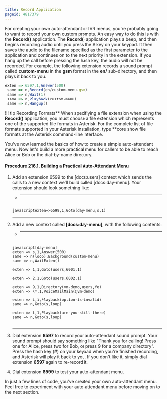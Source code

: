 ```yaml
---
title: Record Application
pageid: 4817379
---
```


For creating your own auto-attendant or IVR menus, you're probably going to want to record your own custom prompts. An easy way to do this is with the **Record()** application. The **Record()** application plays a beep, and then begins recording audio until you press the <kbd>#</kbd> key on your keypad. It then saves the audio to the filename specified as the first parameter to the application and continues on to the next priority in the extension. If you hang up the call before pressing the hash key, the audio will not be recorded. For example, the following extension records a sound prompt called **custom-menu** in the **gsm** format in the **en/** sub-directory, and then plays it back to you.

```javascript title=" " linenums="1"
exten => 6597,1,Answer(500)
 same => n,Record(en/custom-menu.gsm)
 same => n,Wait(1)
 same => n,Playback(custom-menu)
 same => n,Hangup()

```



!!! tip Recording Formats** When specifiying a file extension when using the **Record()** application, you must choose a file extension which represents one of the supported file formats in Asterisk. For the complete list of file formats supported in your Asterisk installation, type **core show file formats
    at the Asterisk command-line interface.

      
[//]: # (end-tip)



You've now learned the basics of how to create a simple auto-attendant menu. Now let's build a more practical menu for callers to be able to reach Alice or Bob or the dial-by-name directory.


####  Procedure 216.1. Building a Practical Auto-Attendant Menu


1. Add an extension 6599 to the [docs:users] context which sends the calls to a new context we'll build called [docs:day-menu]. Your extension should look something like:
	* ---
	
	  
	  
	
	
	```
	
	javascriptexten=>6599,1,Goto(day-menu,s,1)
	
	```
	
	
	
	---
2. Add a new context called **[docs:day-menu]**, with the following contents:
	* ---
	
	  
	  
	
	
	```
	
	javascript[day-menu]
	exten => s,1,Answer(500)
	same => n(loop),Background(custom-menu)
	same => n,WaitExten()
	
	exten => 1,1,Goto(users,6001,1)
	
	exten => 2,1,Goto(users,6002,1)
	
	exten => 9,1,Directory(vm-demo,users,fe)
	exten => \*,1,VoiceMailMain(@vm-demo)
	
	exten => i,1,Playback(option-is-invalid) 
	same => n,Goto(s,loop)
	
	exten => t,1,Playback(are-you-still-there)
	same => n,Goto(s,loop)
	
	
	```
	
	
	
	---


1. Dial extension **6597** to record your auto-attendant sound prompt. Your sound prompt should say something like "Thank you for calling! Press one for Alice, press two for Bob, or press 9 for a company directory". Press the hash key (**#**) on your keypad when you're finished recording, and Asterisk will play it back to you. If you don't like it, simply dial extension **6597** again to re-record it.
2. Dial extension **6599** to test your auto-attendant menu.


In just a few lines of code, you've created your own auto-attendant menu. Feel free to experiment with your auto-attendant menu before moving on to the next section.

